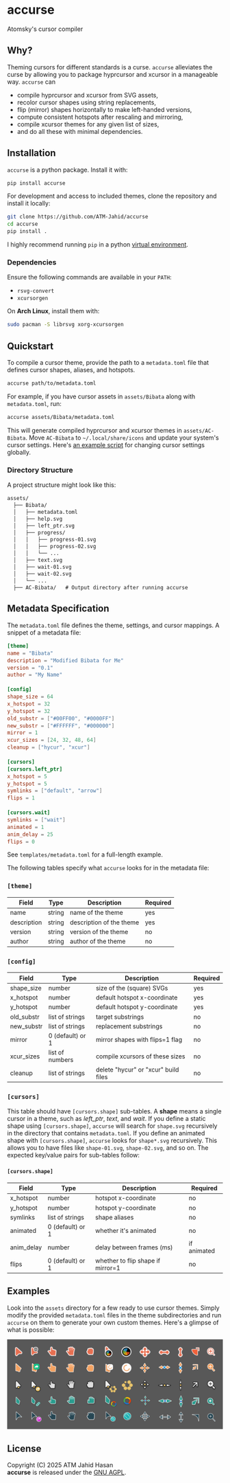 # accurse
Atomsky's cursor compiler

## Why?
Theming cursors for different standards is a curse. `accurse` alleviates the
curse by allowing you to package hyprcursor and xcursor in a manageable way.
`accurse` can
- compile hyprcursor and xcursor from SVG assets,
- recolor cursor shapes using string replacements,
- flip (mirror) shapes horizontally to make left-handed versions,
- compute consistent hotspots after rescaling and mirroring,
- compile xcursor themes for any given list of sizes,
- and do all these with minimal dependencies.

## Installation
`accurse` is a python package. Install it with:
```sh
pip install accurse
```

For development and access to included themes, clone the repository and install
it locally:
```sh
git clone https://github.com/ATM-Jahid/accurse
cd accurse
pip install .
```

I highly recommend running `pip` in a python [virtual
environment](https://docs.python.org/3/tutorial/venv.html).

### Dependencies
Ensure the following commands are available in your `PATH`:
- `rsvg-convert`
- `xcursorgen`

On **Arch Linux**, install them with:
```sh
sudo pacman -S librsvg xorg-xcursorgen
```

## Quickstart
To compile a cursor theme, provide the path to a `metadata.toml` file that
defines cursor shapes, aliases, and hotspots.
```sh
accurse path/to/metadata.toml
```

For example, if you have cursor assets in `assets/Bibata` along with `metadata.toml`, run:
```sh
accurse assets/Bibata/metadata.toml
```

This will generate compiled hyprcursor and xcursor themes in
`assets/AC-Bibata`. Move `AC-Bibata` to `~/.local/share/icons` and update your
system's cursor settings. Here's [an example
script](https://github.com/ATM-Jahid/afrodots/blob/main/scripts/set_cursor.py)
for changing cursor settings globally.

### Directory Structure
A project structure might look like this:
```
assets/
  ├── Bibata/
  │   ├── metadata.toml
  │   ├── help.svg
  │   ├── left_ptr.svg
  │   ├── progress/
  │   │   ├── progress-01.svg
  │   │   ├── progress-02.svg
  │   │   └── ...
  │   ├── text.svg
  │   ├── wait-01.svg
  │   ├── wait-02.svg
  │   └── ...
  ├── AC-Bibata/   # Output directory after running accurse
```

## Metadata Specification
The `metadata.toml` file defines the theme, settings, and cursor mappings. A
snippet of a metadata file:
```toml
[theme]
name = "Bibata"
description = "Modified Bibata for Me"
version = "0.1"
author = "My Name"

[config]
shape_size = 64
x_hotspot = 32
y_hotspot = 32
old_substr = ["#00FF00", "#0000FF"]
new_substr = ["#FFFFFF", "#000000"]
mirror = 1
xcur_sizes = [24, 32, 48, 64]
cleanup = ["hycur", "xcur"]

[cursors]
[cursors.left_ptr]
x_hotspot = 5
y_hotspot = 5
symlinks = ["default", "arrow"]
flips = 1

[cursors.wait]
symlinks = ["wait"]
animated = 1
anim_delay = 25
flips = 0
```
See `templates/metadata.toml` for a full-length example.

The following tables specify what `accurse` looks for in the metadata file:

### `[theme]`
| Field       | Type   | Description              | Required |
|-------------|--------|--------------------------|----------|
| name        | string | name of the theme        | yes      |
| description | string | description of the theme | yes      |
| version     | string | version of the theme     | no       |
| author      | string | author of the theme      | no       |

### `[config]`
| Field      | Type             | Description                          | Required |
|------------|------------------|--------------------------------------|----------|
| shape_size | number           | size of the (square) SVGs            | yes      |
| x_hotspot  | number           | default hotspot x-coordinate         | yes      |
| y_hotspot  | number           | default hotspot y-coordinate         | yes      |
| old_substr | list of strings  | target substrings                    | no       |
| new_substr | list of strings  | replacement substrings               | no       |
| mirror     | 0 (default) or 1 | mirror shapes with flips=1 flag      | no       |
| xcur_sizes | list of numbers  | compile xcursors of these sizes      | no       |
| cleanup    | list of strings  | delete "hycur" or "xcur" build files | no       |

### `[cursors]`
This table should have `[cursors.shape]` sub-tables. A **shape** means a single
cursor in a theme, such as *left_ptr*, *text*, and *wait*. If you define a
static shape using `[cursors.shape]`, `accurse` will search for `shape.svg`
recursively in the directory that contains `metadata.toml`. If you define an
animated shape with `[cursors.shape]`, `accurse` looks for `shape*.svg`
recursively. This allows you to have files like `shape-01.svg`, `shape-02.svg`,
and so on. The expected key/value pairs for sub-tables follow:

#### `[cursors.shape]`
| Field      | Type             | Description                       | Required    |
|------------|------------------|-----------------------------------|-------------|
| x_hotspot  | number           | hotspot x-coordinate              | no          |
| y_hotspot  | number           | hotspot y-coordinate              | no          |
| symlinks   | list of strings  | shape aliases                     | no          |
| animated   | 0 (default) or 1 | whether it's animated             | no          |
| anim_delay | number           | delay between frames (ms)         | if animated |
| flips      | 0 (default) or 1 | whether to flip shape if mirror=1 | no          |

## Examples
Look into the `assets` directory for a few ready to use cursor themes. Simply
modify the provided `metadata.toml` files in the theme subdirectories and run
`accurse` on them to generate your own custom themes. Here's a glimpse of what
is possible:

![Cursor Showcase](assets/showcase.svg)

## License
Copyright (C) 2025 ATM Jahid Hasan<br>
**accurse** is released under the
[GNU AGPL](https://www.gnu.org/licenses/agpl-3.0.en.html).
